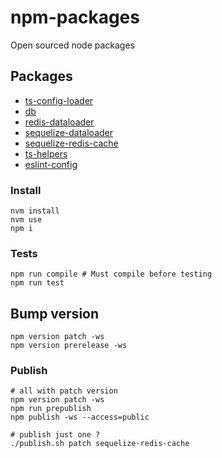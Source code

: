 # npm-packages
Open sourced node packages

## Packages
* [ts-config-loader](packages/ts-config-loader/README.md)
* [db](packages/db/README.md)
* [redis-dataloader](packages/redis-dataloader/README.md)
* [sequelize-dataloader](packages/sequelize-dataloader/README.md)
* [sequelize-redis-cache](packages/sequelize-redis-cache/README.md)
* [ts-helpers](packages/ts-helpers/README.md)
* [eslint-config](packages/eslint-config/README.md)


### Install
```shell
nvm install
nvm use
npm i
```

### Tests
```shell
npm run compile # Must compile before testing
npm run test
```

## Bump version
```shell
npm version patch -ws
npm version prerelease -ws
```

### Publish
```shell
# all with patch version
npm version patch -ws
npm run prepublish
npm publish -ws --access=public

# publish just one ?
./publish.sh patch sequelize-redis-cache
```

